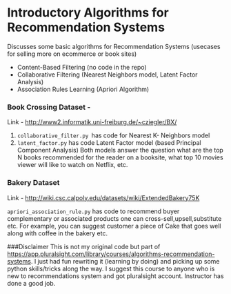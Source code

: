 # Introductory Algorithms for Recommendation Systems

Discusses some basic algorithms for Recommendation Systems (usecases for selling more on ecommerce or book sites)
- Content-Based Filtering (no code in the repo)
- Collaborative Filtering (Nearest Neighbors model, Latent Factor Analysis)
- Association Rules Learning (Apriori Algorithm)

### Book Crossing Dataset - 
Link - http://www2.informatik.uni-freiburg.de/~cziegler/BX/

1. `collaborative_filter.py `has code for Nearest K- Neighbors model
2. `latent_factor.py` has code Latent Factor model (based Principal Component Analysis)
Both models answer the question what are the top N books recommended for the reader on a booksite, 
what top 10 movies viewer will like to watch on Netflix, etc.

### Bakery Dataset
Link - http://wiki.csc.calpoly.edu/datasets/wiki/ExtendedBakery75K

`apriori_association_rule.py` has code to recommend buyer complementary or associated products one 
can cross-sell,upsell,substitute etc. 
For example, you can suggest customer a piece of Cake that goes well along with coffee in the bakery etc.

###Disclaimer 
This is not my original code but part of https://app.pluralsight.com/library/courses/algorithms-recommendation-systems.
I just had fun rewriting it (learning by doing) and picking up some python skills/tricks along the way. I suggest this course to anyone who is new to recommendations system and got pluralsight account. 
Instructor has done a good job.

